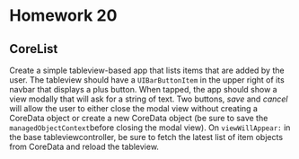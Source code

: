 # Homework 20

## CoreList

Create a simple tableview-based app that lists items that are added by the user. The tableview should have a `UIBarButtonItem` in the upper right of its navbar that displays a plus button. When tapped, the app should show a view modally that will ask for a string of text. Two buttons, _save_ and _cancel_ will allow the user to either close the modal view without creating a CoreData object or create a new CoreData object (be sure to save the `managedObjectContext`before closing the modal view). On `viewWillAppear:` in the base tableviewcontroller, be sure to fetch the latest list of item objects from CoreData and reload the tableview.